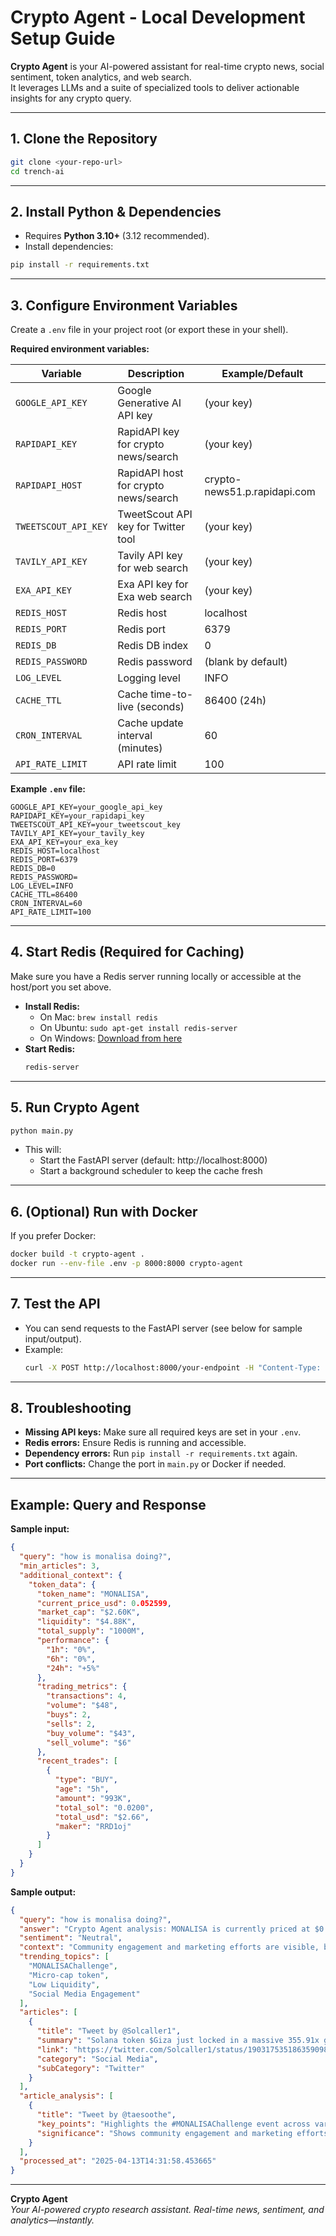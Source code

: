 # Crypto Agent - Local Development Setup Guide

**Crypto Agent** is your AI-powered assistant for real-time crypto news, social sentiment, token analytics, and web search.  
It leverages LLMs and a suite of specialized tools to deliver actionable insights for any crypto query.

---

## 1. Clone the Repository

```sh
git clone <your-repo-url>
cd trench-ai
```

---

## 2. Install Python & Dependencies

- Requires **Python 3.10+** (3.12 recommended).
- Install dependencies:

```sh
pip install -r requirements.txt
```

---

## 3. Configure Environment Variables

Create a `.env` file in your project root (or export these in your shell).

**Required environment variables:**

| Variable              | Description                                      | Example/Default                      |
|-----------------------|--------------------------------------------------|--------------------------------------|
| `GOOGLE_API_KEY`      | Google Generative AI API key                     | (your key)                           |
| `RAPIDAPI_KEY`        | RapidAPI key for crypto news/search              | (your key)                           |
| `RAPIDAPI_HOST`       | RapidAPI host for crypto news/search             | crypto-news51.p.rapidapi.com         |
| `TWEETSCOUT_API_KEY`  | TweetScout API key for Twitter tool              | (your key)                           |
| `TAVILY_API_KEY`      | Tavily API key for web search                    | (your key)                           |
| `EXA_API_KEY`         | Exa API key for Exa web search                   | (your key)                           |
| `REDIS_HOST`          | Redis host                                       | localhost                            |
| `REDIS_PORT`          | Redis port                                       | 6379                                 |
| `REDIS_DB`            | Redis DB index                                   | 0                                    |
| `REDIS_PASSWORD`      | Redis password                                   | (blank by default)                   |
| `LOG_LEVEL`           | Logging level                                    | INFO                                 |
| `CACHE_TTL`           | Cache time-to-live (seconds)                     | 86400 (24h)                          |
| `CRON_INTERVAL`       | Cache update interval (minutes)                  | 60                                   |
| `API_RATE_LIMIT`      | API rate limit                                   | 100                                  |

**Example `.env` file:**
```
GOOGLE_API_KEY=your_google_api_key
RAPIDAPI_KEY=your_rapidapi_key
TWEETSCOUT_API_KEY=your_tweetscout_key
TAVILY_API_KEY=your_tavily_key
EXA_API_KEY=your_exa_key
REDIS_HOST=localhost
REDIS_PORT=6379
REDIS_DB=0
REDIS_PASSWORD=
LOG_LEVEL=INFO
CACHE_TTL=86400
CRON_INTERVAL=60
API_RATE_LIMIT=100
```

---

## 4. Start Redis (Required for Caching)

Make sure you have a Redis server running locally or accessible at the host/port you set above.

- **Install Redis:**  
  - On Mac: `brew install redis`
  - On Ubuntu: `sudo apt-get install redis-server`
  - On Windows: [Download from here](https://github.com/microsoftarchive/redis/releases)
- **Start Redis:**  
  ```sh
  redis-server
  ```

---

## 5. Run Crypto Agent

```sh
python main.py
```

- This will:
  - Start the FastAPI server (default: http://localhost:8000)
  - Start a background scheduler to keep the cache fresh

---

## 6. (Optional) Run with Docker

If you prefer Docker:

```sh
docker build -t crypto-agent .
docker run --env-file .env -p 8000:8000 crypto-agent
```

---

## 7. Test the API

- You can send requests to the FastAPI server (see below for sample input/output).
- Example:
  ```sh
  curl -X POST http://localhost:8000/your-endpoint -H "Content-Type: application/json" -d '{"query": "web3 tools"}'
  ```

---

## 8. Troubleshooting

- **Missing API keys:** Make sure all required keys are set in your `.env`.
- **Redis errors:** Ensure Redis is running and accessible.
- **Dependency errors:** Run `pip install -r requirements.txt` again.
- **Port conflicts:** Change the port in `main.py` or Docker if needed.

---


## Example: Query and Response

**Sample input:**
```json
{
  "query": "how is monalisa doing?",
  "min_articles": 3,
  "additional_context": {
    "token_data": {
      "token_name": "MONALISA",
      "current_price_usd": 0.052599,
      "market_cap": "$2.60K",
      "liquidity": "$4.88K",
      "total_supply": "1000M",
      "performance": {
        "1h": "0%",
        "6h": "0%",
        "24h": "+5%"
      },
      "trading_metrics": {
        "transactions": 4,
        "volume": "$48",
        "buys": 2,
        "sells": 2,
        "buy_volume": "$43",
        "sell_volume": "$6"
      },
      "recent_trades": [
        {
          "type": "BUY",
          "age": "5h",
          "amount": "993K",
          "total_sol": "0.0200",
          "total_usd": "$2.66",
          "maker": "RRD1oj"
        }
      ]
    }
  }
}
```

**Sample output:**
```json
{
  "query": "how is monalisa doing?",
  "answer": "Crypto Agent analysis: MONALISA is currently priced at $0.052599, with a $2.60K market cap and $4.88K liquidity. The last 24h shows a 5% gain, but trading volume and liquidity are very low, indicating a micro-cap token. Social media activity highlights the #MONALISAChallenge and some meme coin buzz, but overall, this is a highly speculative asset with limited market depth.",
  "sentiment": "Neutral",
  "context": "Community engagement and marketing efforts are visible, but the token remains in the micro-cap, meme coin space.",
  "trending_topics": [
    "MONALISAChallenge",
    "Micro-cap token",
    "Low Liquidity",
    "Social Media Engagement"
  ],
  "articles": [
    {
      "title": "Tweet by @Solcaller1",
      "summary": "Solana token $Giza just locked in a massive 355.91x gain! ... #jhope_MONALISA ...",
      "link": "https://twitter.com/Solcaller1/status/1903175351863590989",
      "category": "Social Media",
      "subCategory": "Twitter"
    }
  ],
  "article_analysis": [
    {
      "title": "Tweet by @taesoothe",
      "key_points": "Highlights the #MONALISAChallenge event across various social media platforms.",
      "significance": "Shows community engagement and marketing efforts around the token, potentially driving awareness."
    }
  ],
  "processed_at": "2025-04-13T14:31:58.453665"
}
```

---

**Crypto Agent**  
*Your AI-powered crypto research assistant. Real-time news, sentiment, and analytics—instantly.*
